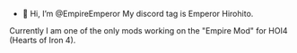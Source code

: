 - 👋 Hi, I’m @EmpireEmperor
My discord tag is Emperor Hirohito.

Currently I am one of the only mods working on the "Empire Mod" for HOI4 (Hearts of Iron 4).
